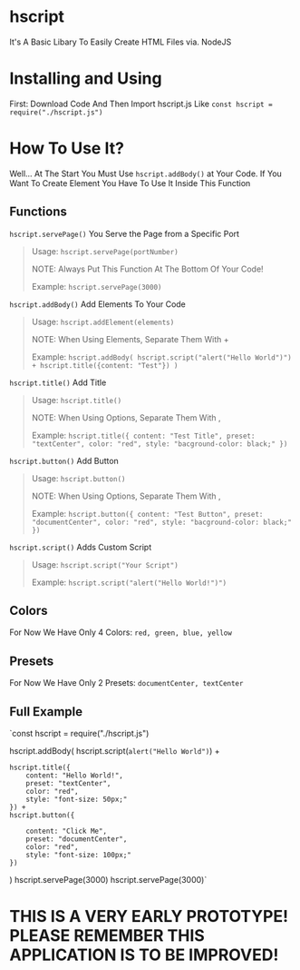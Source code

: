 # hscript
It's A Basic Libary To Easily Create HTML Files via. NodeJS

# Installing and Using
First: Download Code And Then Import hscript.js Like `const hscript = require("./hscript.js")`

# How To Use It?
Well... At The Start You Must Use `hscript.addBody()` at Your Code. If You Want To Create Element You Have To Use It Inside This Function

## Functions
`hscript.servePage()`
You Serve the Page from a Specific Port
 > Usage: `hscript.servePage(portNumber)`
 >
 > NOTE: Always Put This Function At The Bottom Of Your Code!
 > 
 > Example: `hscript.servePage(3000)`


`hscript.addBody()`
Add Elements To Your Code
 > Usage: `hscript.addElement(elements)`
 >
 > NOTE: When Using Elements, Separate Them With +
 > 
 > Example: `hscript.addBody(
    hscript.script("alert("Hello World")") + hscript.title({content: "Test"})
    )`


`hscript.title()`
Add Title
 > Usage: `hscript.title()`
 >
 > NOTE: When Using Options, Separate Them With ,
 > 
 > Example: `hscript.title({
        content: "Test Title",
        preset: "textCenter",
        color: "red",
        style: "bacground-color: black;"
    })` 
    
`hscript.button()`
Add Button
 > Usage: `hscript.button()`
 >
 > NOTE: When Using Options, Separate Them With ,
 > 
 > Example: `hscript.button({
        content: "Test Button",
        preset: "documentCenter",
        color: "red",
        style: "bacground-color: black;"
    })`
    
    
`hscript.script()`
Adds Custom Script
 > Usage: `hscript.script("Your Script")`
 >
 > 
 > Example: `hscript.script("alert("Hello World!")")` 

## Colors
For Now We Have Only 4 Colors:
`red, green, blue, yellow`

## Presets
For Now We Have Only 2 Presets:
`documentCenter, textCenter`

## Full Example

`const hscript = require("./hscript.js")

hscript.addBody(
    hscript.script(`alert("Hello World")`) +

    hscript.title({
        content: "Hello World!",
        preset: "textCenter",
        color: "red",
        style: "font-size: 50px;"
    }) +
    hscript.button({

        content: "Click Me",
        preset: "documentCenter",
        color: "red",
        style: "font-size: 100px;"
    })

)
hscript.servePage(3000)
hscript.servePage(3000)`

# THIS IS A VERY EARLY PROTOTYPE! PLEASE REMEMBER THIS APPLICATION IS TO BE IMPROVED!
